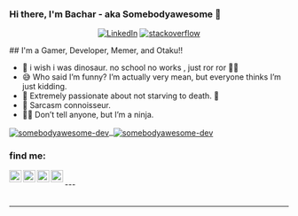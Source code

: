 ### Hi there, I'm Bachar - aka Somebodyawesome 👋
<p align="center">
<a href="https://www.linkedin.com/in/mohamed-bashar-touil-a0a335189/"><img alt="LinkedIn" src="https://img.shields.io/badge/LinkedIn-somebodyawesome-lightgrey?logo=linkedin"></a>
 <a href="https://stackoverflow.com/users/15662640/somebodyawful"><img alt="stackoverflow" src="https://img.shields.io/badge/Stackoverflow-SomebodyAwful-lightgrey?style=flat&logo=stackoverflow"></a>
 </p>
## I'm a Gamer, Developer, Memer, and Otaku!!

- 🥱 i wish i was dinosaur. no school no works , just ror ror 🦖🦖
- 😅 Who said I’m funny? I’m actually very mean, but everyone thinks I’m just kidding.
- 🌱 Extremely passionate about not starving to death. 🤣
- 🤦 Sarcasm connoisseur.
- 🐱‍👤 Don’t tell anyone, but I’m a ninja.


<div>
<a href="https://github.com/somebodyawesome-dev">
<img align="center" src="https://github-readme-stats.vercel.app/api?username=somebodyawesome-dev&include_all_commits=true&count_private=true&theme=radical" alt="somebodyawesome-dev" />
&nbsp;<img align="center" src="https://github-readme-stats.vercel.app/api/top-langs?username=somebodyawesome-dev&layout=compact&show_icons=true&locale=en&theme=radical" alt="somebodyawesome-dev" />
</a>
</div>

### find me:

[<img align="left" alt="facebook" width="22px" src="https://cdn.jsdelivr.net/npm/simple-icons@v3/icons/facebook.svg" />][facebook]
[<img align="left" alt="LinkedIn" width="22px" src="https://cdn.jsdelivr.net/npm/simple-icons@v3/icons/linkedin.svg" />][linkedin]
[<img align="left" alt="Instagram" width="22px" src="https://cdn.jsdelivr.net/npm/simple-icons@v3/icons/instagram.svg" />][instagram]
[<img align="left" alt="hackerrank" width="22px" src="https://cdn.jsdelivr.net/npm/simple-icons@v3/icons/hackerrank.svg" />][hackerrank]

<br />
---

<br />
<br />

---


[facebook]: https://www.facebook.com/somebodyawesome2011830/
[hackerrank]: https://www.hackerrank.com/luckynoob2011830
[instagram]: https://www.instagram.com/bsh.twl/
[linkedin]: https://www.linkedin.com/in/mohamed-bashar-touil-a0a335189/
